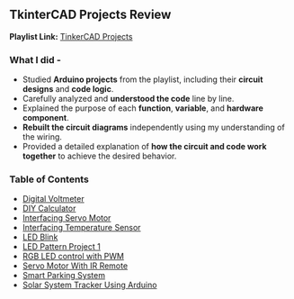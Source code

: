 ## TkinterCAD Projects Review
**Playlist Link:** [TinkerCAD Projects](https://www.youtube.com/playlist?list=PLWqnlHhsmcI4eBDLBtaZs16XZq0WL1SlP) 

### What I did -
- Studied **Arduino projects** from the playlist, including their **circuit designs** and **code logic**.
- Carefully analyzed and **understood the code** line by line.
- Explained the purpose of each **function**, **variable**, and **hardware component**.
- **Rebuilt the circuit diagrams** independently using my understanding of the wiring.
- Provided a detailed explanation of **how the circuit and code work together** to achieve the desired behavior.

### Table of Contents
- [Digital Voltmeter](Digital%20Voltmeter/README.md)
- [DIY Calculator](DIY%20Calculator/README.md)
- [Interfacing Servo Motor](Interfacing%20Servo%20Motor/README.md)
- [Interfacing Temperature Sensor](Interfacing%20Temperature%20Senor/README.md)
- [LED Blink](LED%20Blink/README.md)
- [LED Pattern Project 1](LED%20Pattern%20Project%201/README.md)
- [RGB LED control with PWM](RGB%20control%20with%20PWM/README.md)
- [Servo Motor With IR Remote](Servo%20Motor%20With%20IR%20Remote/README.md)
- [Smart Parking System](Smart%20Parking%20System/README.md)
- [Solar System Tracker Using Arduino](Solar%20System%20Tracker/README.md)
